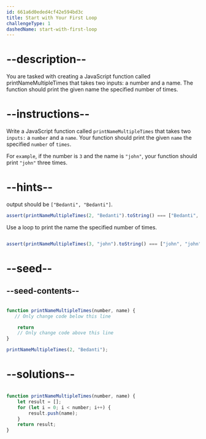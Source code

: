 ```yaml
---
id: 661a6d0eded4cf42e594bd3c
title: Start with Your First Loop
challengeType: 1
dashedName: start-with-first-loop
---
```


# --description--

You are tasked with creating a JavaScript function called printNameMultipleTimes that takes two inputs: a number and a name. The function should print the given name the specified number of times.

# --instructions--

Write a JavaScript function called `printNameMultipleTimes` that takes two `inputs:` a `number` and a `name`. Your function should print the given `name` the specified `number` of `times`.

For `example`, if the number is `3` and the name is `"john"`, your function should print `"john"` three times.

# --hints--

output should be `["Bedanti", "Bedanti"]`.

```js
assert(printNameMultipleTimes(2, "Bedanti").toString() === ["Bedanti", "Bedanti"].toString());

```

Use a loop to print the name the specified number of times.

```js

assert(printNameMultipleTimes(3, "john").toString() === ["john", "john", "john"].toString(), "Name not printed the correct number of times.");

```


# --seed--
## --seed-contents--

```js

function printNameMultipleTimes(number, name) {
   // Only change code below this line

    return
    // Only change code above this line
}

printNameMultipleTimes(2, "Bedanti");

```

# --solutions--

```js

function printNameMultipleTimes(number, name) {
    let result = [];
    for (let i = 0; i < number; i++) {
        result.push(name);
    }
    return result;
}

```


